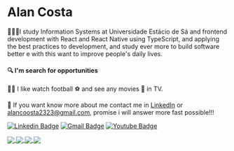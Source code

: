 # Alan Costa

👨🏻‍🎓I study Information Systems at Universidade Estácio de Sá and frontend development with React and React Native using TypeScript, and applying the best practices to development, and  study ever more to build software better e with this want to improve people's daily lives.

#### :mag: I'm search for opportunities

👍🏻 I like watch football ⚽ and see any movies :art: in TV.

📨 If you want know more about me contact me in [LinkedIn](https://www.linkedin.com/in/alancoosta) or alancoosta2323@gmail.com, promise i will answer more fast possible!!!

[![Linkedin Badge](https://img.shields.io/badge/-LinkedIn-blue?style=flat-square&logo=Linkedin&logoColor=white&link=https://www.linkedin.com/in/alancoosta/)](https://www.linkedin.com/in/alancoosta/)
[![Gmail Badge](https://img.shields.io/badge/-Gmail-c14438?style=flat-square&logo=Gmail&logoColor=white&link=mailto:alancoosta2323@gmail.com)](mailto:alancoosta2323@gmail.com)
[![Youtube Badge](https://img.shields.io/badge/-Youtube-c14438?style=flat-square&logo=Youtube&logoColor=white&link=https://www.youtube.com/watch?v=kNoC88gT2Wkm)](https://www.youtube.com/watch?v=kNoC88gT2Wk)

<a href="https://github.com/anuraghazra/github-readme-stats">
  <img align="center" src="https://github-readme-stats.vercel.app/api?username=alancoosta&title_color=ffffff&text_color=000000&icon_color=000000&bg_color=000000&hide_title=true&hide_rank=true&hide_border=true&hide=contribs,prs,issues,stars,commits" />
</a>

<a href="https://github.com/anuraghazra/github-readme-stats">
  <img align="center" src="https://github-readme-stats.vercel.app/api?username=alancoosta&title_color=c9d1d9&text_color=c9d1d9&icon_color=c9d1d9&bg_color=0d1117&show_icons=true" />
</a>

<a href="https://github.com/anuraghazra/convoychat">
  <img align="center" src="https://github-readme-stats.vercel.app/api/top-langs?username=alancoosta&repo=clicksoft&theme=radical&layout=compact&langs_count=3&title_color=c9d1d9&text_color=c9d1d9&bg_color=0d1117" />
</a>

<a href="https://github.com/anuraghazra/github-readme-stats">
  <img align="center" src="https://github-readme-stats.vercel.app/api?username=alancoosta&title_color=ffffff&text_color=000000&icon_color=000000&bg_color=000000&hide_title=true&hide_rank=true&hide_border=true&hide=contribs,prs,issues,stars,commits" />
</a>


